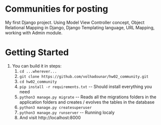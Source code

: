 Communities for posting
=================================

My first Django project.
Using Model View Controller concept, Object Relational Mapping in Django, Django Templating language,
URL Mapping, working with Admin module.


Getting Started
===============

1.  You can build it in steps:
    1.  ``cd ...wherever...``
    2.  ``git clone https://github.com/volhadounar/hw02_community.git``
    3.  ``cd hw02_community``
    4.  ``pip install -r requirements.txt``  -- Should install everything you need
    5.  ``python3 manage.py migrate`` -- Reads all the migrations folders in the application folders and creates / evolves the tables in the database
    6.  ``python3 manage.py createsuperuser``
    7.  ``python3 manage.py runserver`` -- Running localy
    8.  And visit http://localhost:8000
